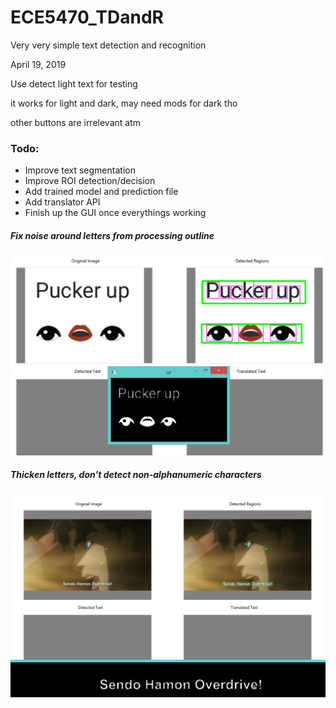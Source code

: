 # ECE5470_TDandR
Very very simple text detection and recognition 

April 19, 2019

Use detect light text for testing

it works for light and dark, may need mods for dark tho

other buttons are irrelevant atm

### Todo:
- Improve text segmentation
- Improve ROI detection/decision
- Add trained model and prediction file 
- Add translator API
- Finish up the GUI once everythings working

##### Fix noise around letters from processing outline
![dark foreground](https://github.com/iruminii/ECE5470_TDandR/blob/master/images/lightbg_darkfg.PNG)

##### Thicken letters, don't detect non-alphanumeric characters
![light foreground](https://github.com/iruminii/ECE5470_TDandR/blob/master/images/darkbg_lightfg.PNG)
